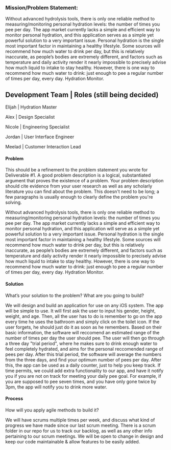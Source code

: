 ### Mission/Problem Statement: 

Without advanced hydrolysis tools, there is only one reliable method to measuring/monitoring personal hydration levels: the number of times you pee per day. The app market currently lacks a simple and efficient way to monitor personal hydration, and this application serves as a simple yet powerful solution to a very important issue. Personal hydration is the single most important factor in maintaining a healthy lifestyle. Some sources will recommend how much water to drink per day, but this is relatively inaccurate, as people’s bodies are extremely different, and factors such as temperature and daily activity  render it nearly impossible to precisely advise how much liquid to intake to stay healthy. However, there is one way to recommend how much water to drink: just enough to pee a regular number of times per day, every day. Hydration Monitor. 


## Development Team | Roles (still being decided)


Elijah | Hydration Master

Alex | Design Specialist 

Nicole | Engineering Specialist 

Jordan | User Interface Engineer 

Meelad | Customer Interaction Lead 

#### Problem
This should be a refinement to the problem statement you wrote for Deliverable #1. 
A good problem description is a logical, substantiated argument that proves the existence of a problem. 
Your problem description should cite evidence from your user research as well as any scholarly literature you can find about the problem.
This doesn't need to be long; a few paragraphs is usually enough to clearly define the problem you're solving.

  Without advanced hydrolysis tools, there is only one reliable method to measuring/monitoring personal hydration levels: the number of
  times you pee per day. The app market currently lacks a simple and efficient way to monitor personal hydration, and this application
  will serve as a simple yet powerful solution to a very important issue. Personal hydration is the single most important factor in maintaining
  a healthy lifestyle. Some sources will recommend how much water to drink per day, but this is relatively inaccurate, as people’s
  bodies are extremely different, and factors such as temperature and daily activity render it nearly impossible to precisely advise how
  much liquid to intake to stay healthy. However, there is one way to recommend how much water to drink: just enough to pee a regular number
  of times per day, every day. Hydration Monitor.

#### Solution
What’s your solution to the problem? What are you going to build?

  We will design and build an application for use on any iOS system. The app will be simple to use. It will first ask the user to input his
  gender, height, weight, and age. Then, all the user has to do is remember to go on the app every time he uses the bathroom and simply
  click on the toilet icon. If the user forgets, he should just do it as soon as he remembers. Based on their basic information, the
  software will reccomend an estimated range of the number of times per day the user should pee. The user will then go through a three
  day "trial period", where he makes sure to drink enough water to feel completely hydrated, and aims for the personal reccomended range
  of pees per day. After this trial period, the software will average the numbers from the three days, and find your optimum number of
  pees per day. After this, the app can be used as a daily counter, just to help you keep track.
  If time permits, we could add extra functionality to our app, and have it notify you if you are not on track for meeting your daily pee
  goal. For example, if you are supposed to pee seven times, and you have only gone twice by 3pm, the app will notify you to drink more 
  water.

#### Process
How will you apply agile methods to build it? 

  We will have scrums multiple times per week, and discuss what kind of progress we have made since our last scrum meeting.
  There is a scrum folder in our repo for us to track our backlog, as well as any other info pertaining to our scrum meetings.
  We will be open to change in design and keep our code maintainable & allow features to be easily added. 
